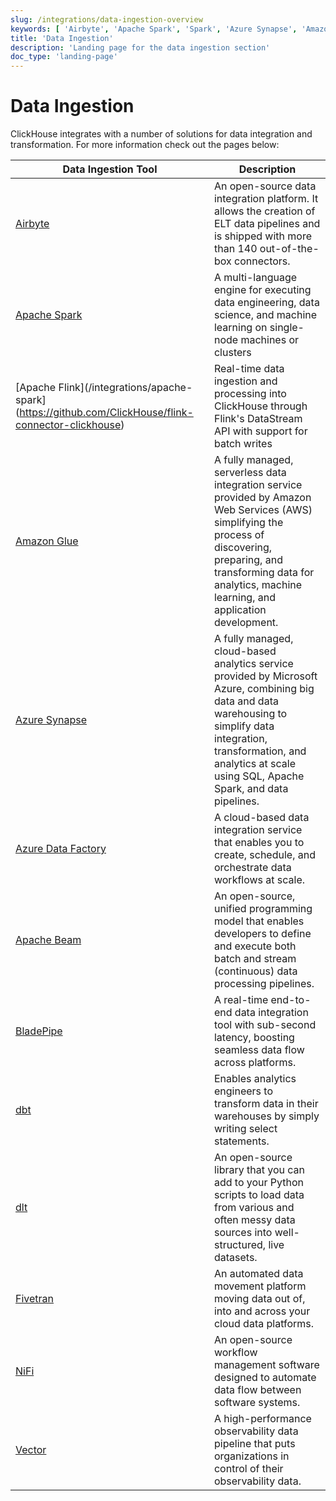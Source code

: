 ```yaml
---
slug: /integrations/data-ingestion-overview
keywords: [ 'Airbyte', 'Apache Spark', 'Spark', 'Azure Synapse', 'Amazon Glue', 'Apache Beam', 'dbt', 'Fivetran', 'NiFi', 'dlt', 'Vector' ]
title: 'Data Ingestion'
description: 'Landing page for the data ingestion section'
doc_type: 'landing-page'
---
```


# Data Ingestion

ClickHouse integrates with a number of solutions for data integration and transformation.
For more information check out the pages below:

| Data Ingestion Tool                                              | Description                                                                                                                                                                                                                           |
|------------------------------------------------------------------|---------------------------------------------------------------------------------------------------------------------------------------------------------------------------------------------------------------------------------------|
| [Airbyte](/integrations/airbyte)                                 | An open-source data integration platform. It allows the creation of ELT data pipelines and is shipped with more than 140 out-of-the-box connectors.                                                                                   |
| [Apache Spark](/integrations/apache-spark)                       | A multi-language engine for executing data engineering, data science, and machine learning on single-node machines or clusters                                                                                                        |
| [Apache Flink](/integrations/apache-spark](https://github.com/ClickHouse/flink-connector-clickhouse)                       | Real-time data ingestion and processing into ClickHouse through Flink's DataStream API with support for batch writes                                                                                                        |
| [Amazon Glue](/integrations/glue)                                | A fully managed, serverless data integration service provided by Amazon Web Services (AWS) simplifying the process of discovering, preparing, and transforming data for analytics, machine learning, and application development.     |
| [Azure Synapse](/integrations/azure-synapse)                     | A fully managed, cloud-based analytics service provided by Microsoft Azure, combining big data and data warehousing to simplify data integration, transformation, and analytics at scale using SQL, Apache Spark, and data pipelines. |
| [Azure Data Factory](/integrations/azure-data-factory)           | A cloud-based data integration service that enables you to create, schedule, and orchestrate data workflows at scale. |
| [Apache Beam](/integrations/apache-beam)                         | An open-source, unified programming model that enables developers to define and execute both batch and stream (continuous) data processing pipelines.                                                                                 |
| [BladePipe](/integrations/bladepipe)                         | A real-time end-to-end data integration tool with sub-second latency, boosting seamless data flow across platforms.                                                                                |
| [dbt](/integrations/dbt)                                         | Enables analytics engineers to transform data in their warehouses by simply writing select statements.                                                                                                                                |
| [dlt](/integrations/data-ingestion/etl-tools/dlt-and-clickhouse) | An open-source library that you can add to your Python scripts to load data from various and often messy data sources into well-structured, live datasets.                                                                            |
| [Fivetran](/integrations/fivetran)                               | An automated data movement platform moving data out of, into and across your cloud data platforms.                                                                                                                                    |
| [NiFi](/integrations/nifi)                                       | An open-source workflow management software designed to automate data flow between software systems.                                                                                                                                  |
| [Vector](/integrations/vector)                                   | A high-performance observability data pipeline that puts organizations in control of their observability data.                                                                                                                        |
